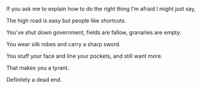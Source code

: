 If you ask me to explain
how to do the right thing
I'm afraid I might just say,

The high road is easy
but people like shortcuts.

You've shut down government,
fields are fallow,
granaries are empty.

You wear silk robes
and carry a sharp sword.

You stuff your face
and line your pockets,
and still want more.

That makes you a tyrant.

Definitely a dead end.
